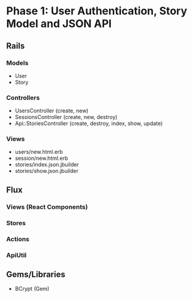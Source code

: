 # Phase 1: User Authentication, Story Model and JSON API

## Rails
### Models
* User
* Story

### Controllers
* UsersController (create, new)
* SessionsController (create, new, destroy)
* Api::StoriesController (create, destroy, index, show, update)

### Views
* users/new.html.erb
* session/new.html.erb
* stories/index.json.jbuilder
* stories/show.json.jbuilder

## Flux
### Views (React Components)

### Stores

### Actions

### ApiUtil

## Gems/Libraries
* BCrypt (Gem)
